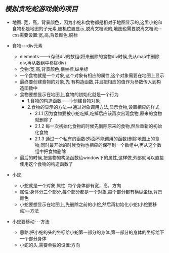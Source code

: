 ## *模拟贪吃蛇游戏做的项目* 
        
* 地图: 宽，高，背景颜色，因为小蛇和食物都是相对于地图显示的,这里小蛇和食物都是地图的子元素,随机位置显示,脱离文档流的,地图也需要脱离文档流--css需要设置:宽,高,背景颜色,脱标

* 食物---div元素
    * elements--->存储div的数组(将来删除的食物div时候,先从map中删除div,再从数组中移除div)
    * 食物:宽,高,背景颜色,横坐标,纵坐标
    * 一个食物就是一个对象,这个对象有相应的属性,这个对象需要在地图上显示
    * 最终要创建食物的对象,先 有构造函数,并且把相应的值作为参数传入到构造函数中
    * 食物要想显示在地图上,食物的初始化就是一个行为
        * 1.食物的构造函数--->创建食物对象
        * 2.食物的显示的方法-->通过对象调用方法,显示食物,设置相应的样式
          * 2.1.1 因为食物要被小蛇吃掉,吃掉后应该再次出现食物,原来的食物就删除了
          * 2.1.2 每一次初始化食物的时候先删除原来的食物,然后重新的初始化食物
          * 2.1.3 通过一个私有的函数(外面不能调用的函数)删除地图上的食物,同时最开始的时候食物也相应的保存到一个数组中,再从这个数组中把食物删除
    * 最后的时候,把食物的构造函数给window下的属性,这样做,外部就可以直接使用这个食物的构造函数了

* 小蛇
    * 小蛇就是一个对象
    属性: 每个身体都有宽，高，方向
    * 属性:身体分三个部分,每个部分都是一个对象,每个部分都有横纵坐标,背景颜色
    * 小蛇要想显示在地图上,先删除之前的小蛇,然后再初始化小蛇(小蛇要移动)--方法

* 小蛇要移动---方法
    * 思路:把小蛇的头的坐标给小蛇第一部分的身体,第一部分的身体的坐标给下一个部分身体
    * 小蛇的头,需要单独的设置:方向
      
